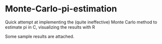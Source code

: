 # Monte-Carlo-pi-estimation
Quick attempt at implementing the (quite ineffective) Monte Carlo method to estimate pi in C, visualizing the results with R

Some sample results are attached.
